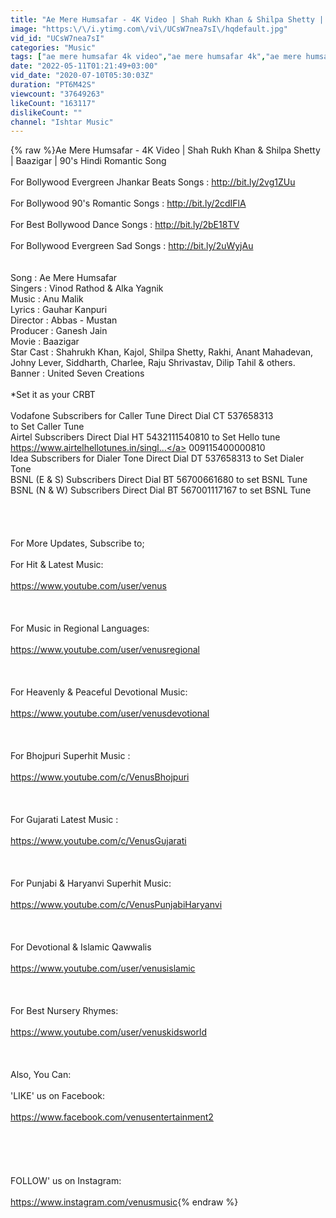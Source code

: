 ```yaml
---
title: "Ae Mere Humsafar - 4K Video | Shah Rukh Khan & Shilpa Shetty | Baazigar | 90's Hindi Romantic Song"
image: "https:\/\/i.ytimg.com\/vi\/UCsW7nea7sI\/hqdefault.jpg"
vid_id: "UCsW7nea7sI"
categories: "Music"
tags: ["ae mere humsafar 4k video","ae mere humsafar 4k","ae mere humsafar ae meri jane ja"]
date: "2022-05-11T01:21:49+03:00"
vid_date: "2020-07-10T05:30:03Z"
duration: "PT6M42S"
viewcount: "37649263"
likeCount: "163117"
dislikeCount: ""
channel: "Ishtar Music"
---
```

{% raw %}Ae Mere Humsafar - 4K Video | Shah Rukh Khan &amp; Shilpa Shetty | Baazigar | 90's Hindi Romantic Song<br /><br />For Bollywood Evergreen Jhankar Beats Songs : <a rel="nofollow" target="blank" href="http://bit.ly/2vg1ZUu">http://bit.ly/2vg1ZUu</a><br /><br />For Bollywood 90's Romantic Songs : <a rel="nofollow" target="blank" href="http://bit.ly/2cdIFlA">http://bit.ly/2cdIFlA</a><br /><br />For Best Bollywood Dance Songs : <a rel="nofollow" target="blank" href="http://bit.ly/2bE18TV">http://bit.ly/2bE18TV</a><br /><br />For Bollywood Evergreen Sad Songs : <a rel="nofollow" target="blank" href="http://bit.ly/2uWyjAu">http://bit.ly/2uWyjAu</a><br /><br /><br />Song : Ae Mere Humsafar <br />Singers : Vinod Rathod &amp; Alka Yagnik<br />Music : Anu Malik <br />Lyrics :  Gauhar Kanpuri <br />Director : Abbas - Mustan<br />Producer : Ganesh Jain<br />Movie : Baazigar<br />Star Cast : Shahrukh Khan, Kajol, Shilpa Shetty, Rakhi, Anant Mahadevan, Johny Lever, Siddharth, Charlee, Raju Shrivastav, Dilip Tahil &amp; others.<br />Banner : United Seven Creations<br /><br />*Set it as your CRBT<br /><br />Vodafone Subscribers for Caller Tune Direct Dial CT 537658313<br /> to Set Caller Tune<br />Airtel Subscribers Direct Dial HT 5432111540810 to Set Hello tune<br /><a rel="nofollow" target="blank" href="https://www.airtelhellotunes.in/singl...">https://www.airtelhellotunes.in/singl...</a> 009115400000810<br />Idea Subscribers for Dialer Tone Direct Dial DT 537658313 to Set Dialer Tone<br />BSNL (E &amp; S) Subscribers Direct Dial BT 56700661680 to set BSNL Tune<br />BSNL (N &amp; W) Subscribers Direct Dial BT 567001117167 to set BSNL Tune<br /><br /><br /><br /><br />For More Updates, Subscribe to;<br /><br />For Hit &amp; Latest Music:<br /><br /><a rel="nofollow" target="blank" href="https://www.youtube.com/user/venus">https://www.youtube.com/user/venus</a><br /><br /> <br /><br />For Music in Regional Languages: <br /><br /><a rel="nofollow" target="blank" href="https://www.youtube.com/user/venusregional">https://www.youtube.com/user/venusregional</a><br /><br /> <br /><br />For Heavenly &amp; Peaceful Devotional Music:<br /><br /> <a rel="nofollow" target="blank" href="https://www.youtube.com/user/venusdevotional">https://www.youtube.com/user/venusdevotional</a><br /><br /><br /><br />For Bhojpuri Superhit Music :<br /><br /><a rel="nofollow" target="blank" href="https://www.youtube.com/c/VenusBhojpuri">https://www.youtube.com/c/VenusBhojpuri</a><br /><br /><br /><br />For Gujarati Latest Music : <br /><br /><a rel="nofollow" target="blank" href="https://www.youtube.com/c/VenusGujarati">https://www.youtube.com/c/VenusGujarati</a><br /><br /><br /><br />For Punjabi &amp; Haryanvi Superhit Music:<br /><br /><a rel="nofollow" target="blank" href="https://www.youtube.com/c/VenusPunjabiHaryanvi">https://www.youtube.com/c/VenusPunjabiHaryanvi</a><br /><br /><br /><br />For Devotional &amp; Islamic Qawwalis <br /><br /><a rel="nofollow" target="blank" href="https://www.youtube.com/user/venusislamic">https://www.youtube.com/user/venusislamic</a><br /><br /><br /><br />For Best Nursery Rhymes:<br /><br /><a rel="nofollow" target="blank" href="https://www.youtube.com/user/venuskidsworld">https://www.youtube.com/user/venuskidsworld</a><br /><br /><br /><br />Also, You Can:<br /><br />'LIKE' us on Facebook: <br /><br /><a rel="nofollow" target="blank" href="https://www.facebook.com/venusentertainment2">https://www.facebook.com/venusentertainment2</a><br /><br /> <br /><br /><br /><br />FOLLOW' us on Instagram: <br /><br /><a rel="nofollow" target="blank" href="https://www.instagram.com/venusmusic">https://www.instagram.com/venusmusic</a>{% endraw %}
